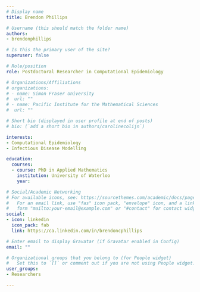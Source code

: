 ```yaml
---
# Display name
title: Brendon Phillips

# Username (this should match the folder name)
authors:
- brendonphillips 

# Is this the primary user of the site?
superuser: false

# Role/position
role: Postdoctoral Researcher in Computational Epidemiology

# Organizations/Affiliations
# organizations:
# - name: Simon Fraser University
#  url: ""
# - name: Pacific Institute for the Mathematical Sciences
#  url: ""

# Short bio (displayed in user profile at end of posts)
# bio: (`add a short bio in authors/carolinecolijn`)

interests:
- Computational Epidemiology
- Infectious Disease Modelling

education:
  courses:
  - course: PhD in Applied Mathematics
    institution: University of Waterloo
    year: 

# Social/Academic Networking
# For available icons, see: https://sourcethemes.com/academic/docs/page-builder/#icons
#   For an email link, use "fas" icon pack, "envelope" icon, and a link in the
#   form "mailto:your-email@example.com" or "#contact" for contact widget.
social:
- icon: linkedin
  icon_pack: fab
  link: https://ca.linkedin.com/in/brendoncphillips

# Enter email to display Gravatar (if Gravatar enabled in Config) 
email: ""

# Organizational groups that you belong to (for People widget)
#   Set this to `[]` or comment out if you are not using People widget.
user_groups:
- Researchers 

---
```

